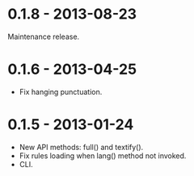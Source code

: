 # 0.1.8 - 2013-08-23

Maintenance release.

# 0.1.6 - 2013-04-25

* Fix hanging punctuation.

# 0.1.5 - 2013-01-24

* New API methods: full() and textify().
* Fix rules loading when lang() method not invoked.
* CLI.

